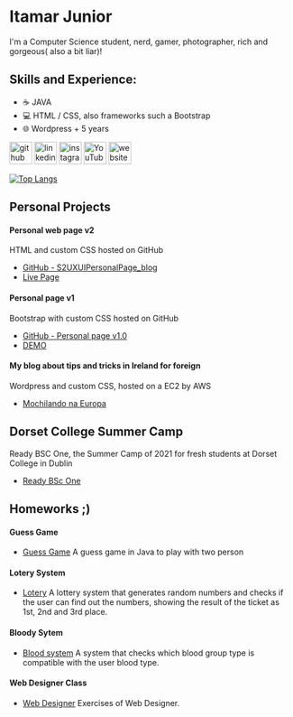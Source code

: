 #  Itamar **Junior**

I'm a Computer Science student, nerd, gamer, photographer, rich and gorgeous( also a bit liar)!

## Skills and Experience:
* ☕ JAVA
* 💻 HTML / CSS, also frameworks such a Bootstrap
* 🌐 Wordpress + 5 years

[<img src='https://cdn.jsdelivr.net/npm/simple-icons@3.0.1/icons/github.svg' alt='github' height='40'>](https://github.com/codeitamarjr)  [<img src='https://cdn.jsdelivr.net/npm/simple-icons@3.0.1/icons/linkedin.svg' alt='linkedin' height='40'>](https://www.linkedin.com/in/itamarjr/)  [<img src='https://cdn.jsdelivr.net/npm/simple-icons@3.0.1/icons/instagram.svg' alt='instagram' height='40'>](https://www.instagram.com/it.jr/)  [<img src='https://cdn.jsdelivr.net/npm/simple-icons@3.0.1/icons/youtube.svg' alt='YouTube' height='40'>](https://www.youtube.com/TIemDublin)  [<img src='https://cdn.jsdelivr.net/npm/simple-icons@3.0.1/icons/icloud.svg' alt='website' height='40'>](https://www.itjunior.dev/)  

[![Top Langs](https://github-readme-stats.vercel.app/api/top-langs/?username=codeitamarjr)](https://github.com/anuraghazra/github-readme-stats)

## Personal Projects

#### Personal web page v2

HTML and custom CSS hosted on GitHub

 - [GitHub - S2UXUIPersonalPage_blog](https://github.com/codeitamarjr/S2UXUIPersonalPage_blog)
 - [Live Page](https://www.itjunior.dev/)

#### Personal page v1

Bootstrap with custom CSS hosted on GitHub

 - [GitHub - Personal page v1.0](https://github.com/codeitamarjr/Blog_version1.0)
 - [DEMO](https://codeitamarjr.github.io/PersonalPage1.0/)

#### My blog about tips and tricks in Ireland for foreign

Wordpress and custom CSS, hosted on a EC2 by AWS

 - [Mochilando na Europa](https://www.mochilandonaeuropa.com)

## Dorset College Summer Camp

Ready BSC One, the Summer Camp of 2021 for fresh students at Dorset College in Dublin

 - [Ready BSc One](https://github.com/codeitamarjr/DorsetCollegeSummerCamp)

## Homeworks ;)

#### Guess Game
- [Guess Game](https://github.com/codeitamarjr/S2Week1JavaExercises) A guess game in Java to play with two person

#### Lotery System
- [Lotery](https://github.com/codeitamarjr/S1Week9JavaLabExam) A lottery system that generates random numbers and checks if the user can find out the numbers, showing the result of the ticket as 1st, 2nd and 3rd place.

#### Bloody Sytem
- [Blood system](https://github.com/codeitamarjr/S1Week12JavaProject) A system that checks which blood group type is compatible with the user blood type.

#### Web Designer Class
- [Web Designer](https://github.com/codeitamarjr/Y2S1FronEndWebDevelopment) Exercises of Web Designer.
